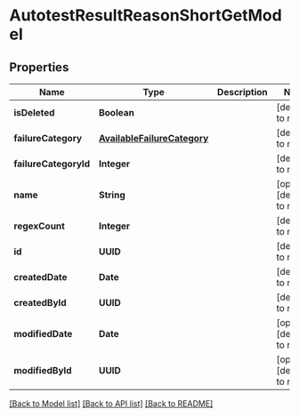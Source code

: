 # AutotestResultReasonShortGetModel
## Properties

| Name | Type | Description | Notes |
|------------ | ------------- | ------------- | -------------|
| **isDeleted** | **Boolean** |  | [default to null] |
| **failureCategory** | [**AvailableFailureCategory**](AvailableFailureCategory.md) |  | [default to null] |
| **failureCategoryId** | **Integer** |  | [default to null] |
| **name** | **String** |  | [optional] [default to null] |
| **regexCount** | **Integer** |  | [default to null] |
| **id** | **UUID** |  | [default to null] |
| **createdDate** | **Date** |  | [default to null] |
| **createdById** | **UUID** |  | [default to null] |
| **modifiedDate** | **Date** |  | [optional] [default to null] |
| **modifiedById** | **UUID** |  | [optional] [default to null] |

[[Back to Model list]](../README.md#documentation-for-models) [[Back to API list]](../README.md#documentation-for-api-endpoints) [[Back to README]](../README.md)

